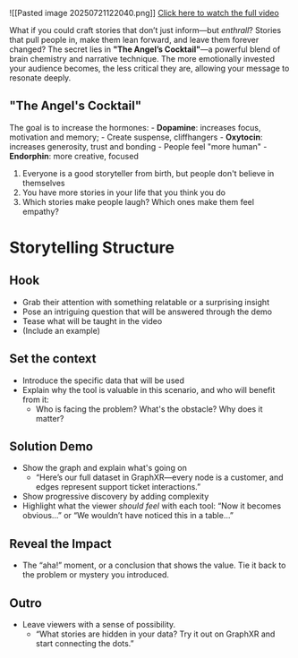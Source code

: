 ![[Pasted image 20250721122040.png]]
[Click here to watch the full video](https://www.youtube.com/watch?v=Nj-hdQMa3uA)

What if you could craft stories that don’t just inform—but _enthrall_? Stories that pull people in, make them lean forward, and leave them forever changed? The secret lies in **"The Angel’s Cocktail"**—a powerful blend of brain chemistry and narrative technique. The more emotionally invested your audience becomes, the less critical they are, allowing your message to resonate deeply.

## "The Angel's Cocktail"
The goal is to increase the hormones:
	- **Dopamine**: increases focus, motivation and memory;
		- Create suspense, cliffhangers 
	- **Oxytocin**: increases generosity, trust and bonding 
		- People feel "more human"
	- **Endorphin**: more creative, focused 

1) Everyone is a good storyteller from birth, but people don't believe in themselves
2) You have more stories in your life that you think you do
3) Which stories make people laugh? Which ones make them feel empathy? 

# Storytelling Structure
## Hook
- Grab their attention with something relatable or a surprising insight
- Pose an intriguing question that will be answered through the demo
- Tease what will be taught in the video
- (Include an example)
## Set the context
- Introduce the specific data that will be used
- Explain why the tool is valuable in this scenario, and who will benefit from it:
	- Who is facing the problem? What's the obstacle? Why does it matter?
## Solution Demo
- Show the graph and explain what's going on
	- “Here’s our full dataset in GraphXR—every node is a customer, and edges represent support ticket interactions.”
- Show progressive discovery by adding complexity
- Highlight what the viewer _should feel_ with each tool: “Now it becomes obvious…” or “We wouldn’t have noticed this in a table…”
## Reveal the Impact
- The “aha!” moment, or a conclusion that shows the value. Tie it back to the problem or mystery you introduced.
## Outro
- Leave viewers with a sense of possibility.
	- “What stories are hidden in your data? Try it out on GraphXR and start connecting the dots.”